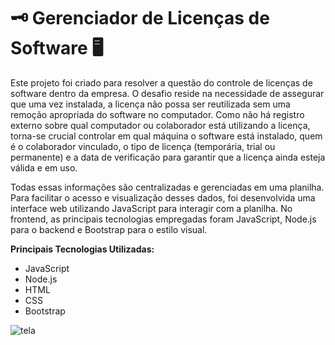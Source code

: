 # 🗝️ Gerenciador de Licenças de Software 🖥️

Este projeto foi criado para resolver a questão do controle de licenças de software dentro da empresa. O desafio reside na necessidade de assegurar que uma vez instalada, a licença não possa ser reutilizada sem uma remoção apropriada do software no computador. Como não há registro externo sobre qual computador ou colaborador está utilizando a licença, torna-se crucial controlar em qual máquina o software está instalado, quem é o colaborador vinculado, o tipo de licença (temporária, trial ou permanente) e a data de verificação para garantir que a licença ainda esteja válida e em uso.

Todas essas informações são centralizadas e gerenciadas em uma planilha. Para facilitar o acesso e visualização desses dados, foi desenvolvida uma interface web utilizando JavaScript para interagir com a planilha. No frontend, as principais tecnologias empregadas foram JavaScript, Node.js para o backend e Bootstrap para o estilo visual.

**Principais Tecnologias Utilizadas:**
- JavaScript
- Node.js
- HTML
- CSS
- Bootstrap

![tela](https://github.com/Guilherme-dev15/keysListApp/assets/49658386/31551aa6-32b6-403a-b806-33bf812900d8)
